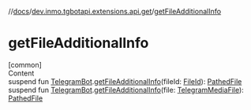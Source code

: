 //[docs](../../index.md)/[dev.inmo.tgbotapi.extensions.api.get](index.md)/[getFileAdditionalInfo](get-file-additional-info.md)



# getFileAdditionalInfo  
[common]  
Content  
suspend fun [TelegramBot](../dev.inmo.tgbotapi.bot/index.md#%5Bdev.inmo.tgbotapi.bot%2FTelegramBot%2F%2F%2FPointingToDeclaration%2F%5D%2FClasslikes%2F625018081).[getFileAdditionalInfo](get-file-additional-info.md)(fileId: [FileId](../dev.inmo.tgbotapi.requests.abstracts/-file-id/index.md)): [PathedFile](../dev.inmo.tgbotapi.types.files/-pathed-file/index.md)  
suspend fun [TelegramBot](../dev.inmo.tgbotapi.bot/index.md#%5Bdev.inmo.tgbotapi.bot%2FTelegramBot%2F%2F%2FPointingToDeclaration%2F%5D%2FClasslikes%2F625018081).[getFileAdditionalInfo](get-file-additional-info.md)(file: [TelegramMediaFile](../dev.inmo.tgbotapi.types.files.abstracts/-telegram-media-file/index.md)): [PathedFile](../dev.inmo.tgbotapi.types.files/-pathed-file/index.md)  



